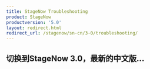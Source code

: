 ```yaml
---
title: StageNow Troubleshooting
product: StageNow
productversion: '5.0'
layout: redirect.html
redirect_url: /stagenow/sn-cn/3-0/troubleshooting/
---
```


## 切换到StageNow 3.0，最新的中文版...

